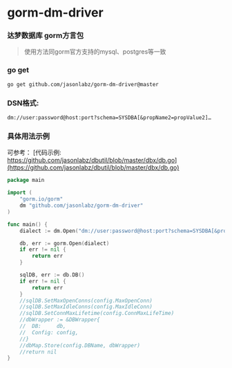 ﻿# gorm-dm-driver

### 达梦数据库 gorm方言包

> 使用方法同gorm官方支持的mysql、postgres等一致
>
### go get
```shell
go get github.com/jasonlabz/gorm-dm-driver@master
```

### DSN格式:
```shell
dm://user:password@host:port?schema=SYSDBA[&propName2=propValue2]…
```

### 具体用法示例
可参考： [代码示例: https://github.com/jasonlabz/dbutil/blob/master/dbx/db.go](https://github.com/jasonlabz/dbutil/blob/master/dbx/db.go)
```go
package main

import (
	"gorm.io/gorm"
	dm "github.com/jasonlabz/gorm-dm-driver"
)

func main() {
	dialect := dm.Open("dm://user:password@host:port?schema=SYSDBA[&propName2=propValue2]…")

	db, err := gorm.Open(dialect)
	if err != nil {
		return err
	}

	sqlDB, err := db.DB()
	if err != nil {
		return err
	}
	//sqlDB.SetMaxOpenConns(config.MaxOpenConn)
	//sqlDB.SetMaxIdleConns(config.MaxIdleConn)
	//sqlDB.SetConnMaxLifetime(config.ConnMaxLifeTime)
	//dbWrapper := &DBWrapper{
	//	DB:     db,
	//	Config: config,
	//}
	//dbMap.Store(config.DBName, dbWrapper)
	//return nil
}

```
